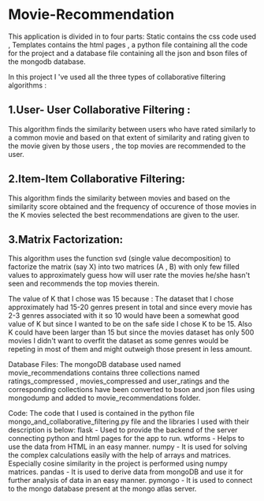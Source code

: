 # Movie-Recommendation

This application is divided in to four parts: 
Static contains the css code used , Templates contains the html pages , a python file containing all the code for the project and a database file containing all the json and bson files of the mongodb database.

In this project I 've used all the three types of collaborative filtering algorithms :

1.User- User Collaborative Filtering : 
-
  This algorithm finds the similarity between users who have rated similarly to a common movie and based on that extent of       similarity and rating given to the movie given by those users , the top movies are recommended to the user.
  
2.Item-Item Collaborative Filtering:
-
  This algorithm finds the similarity between movies and based on the similarity score obtained and the frequency of occurence of those movies in the K movies selected the best recommendations are given to the user.
  
3.Matrix Factorization:
-
This algorithm uses the function svd (single value decomposition) to factorize the matrix (say X) into two matrices (A , B)    with only few filled values to approximately guess how will user rate the movies he/she hasn't seen and recommends the top    movies therein.
  
The value of K that I chose was 15 because :
  The dataset that I chose approximately had 15-20 genres present in total and since every movie has 2-3 genres associated     with it so 10 would have been a somewhat good value of K but since I wanted to be on the safe side I chose K to be 15. Also   K could have been larger than 15 but since the movies dataset has only 500 movies I didn't want to overfit the dataset as     some genres would be repeting in most of them and might outweigh those present in less amount.

Database Files:
The mongoDB database used named movie_recommendations contains three collections named ratings_compressed , movies_compressed and user_ratings and the corresponding collections have been converted to bson and json files using mongodump and added to movie_recommendations folder.

Code:
The code that I used is contained in the python file mongo_and_collaborative_filtering.py file and the libraries I used with their description is below:
flask - Used to provide the backend of the server connecting python and html pages for the app to run.
wtforms - Helps to use the data from HTML in an easy manner.
numpy - It is used for solving the complex calculations easily with the help of arrays and matrices. Especially cosine similarity in the project is performed using numpy matrices.
pandas - It is used to derive data from mongoDB and use it for further analysis of data in an easy manner.
pymongo - It is used to connect to the mongo database present at the mongo atlas server.
